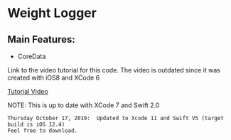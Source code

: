 Weight Logger 
=============


Main Features:
-------
- CoreData


Link to the video tutorial for this code. The video is outdated since it was created with iOS8 and XCode 6

[Tutorial Video](https://www.youtube.com/watch?v=cAQtOsfkD5A)

NOTE:
    This is up to date with XCode 7 and Swift 2.0
    
    Thursday October 17, 2019:  Updated to Xcode 11 and Swift V5 (target build is iOS 12.4)
    Feel free to download.

